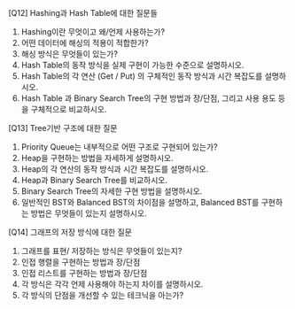 [Q12] Hashing과 Hash Table에 대한 질문들

1. Hashing이란 무엇이고 왜/언제 사용하는가?
2. 어떤 데이터에 해싱의 적용이 적합한가?
3. 해싱 방식은 무엇들이 있는가?
4. Hash Table의 동작 방식을 실제 구현이 가능한 수준으로 설명하시오.
5. Hash Table의 각 연산 (Get / Put) 의 구체적인 동작 방식과 시간 복잡도를 설명하시오.
6. Hash Table 과 Binary Search Tree의 구현 방법과 장/단점, 그리고 사용 용도 등을 구체적으로 비교하시오.



[Q13] Tree기반 구조에 대한 질문

1. Priority Queue는 내부적으로 어떤 구조로 구현되어 있는가?
2. Heap을 구현하는 방법을 자세하게 설명하시오.
3. Heap의 각 연산의 동작 방식과 시간 복잡도를 설명하시오.
4. Heap과 Binary Search Tree를 비교하시오.
5. Binary Search Tree의 자세한 구현 방법을 설명하시오.
6. 일반적인 BST와 Balanced BST의 차이점을 설명하고, Balanced BST를 구현하는 방법은 무엇들이 있는지 설명하시오.



[Q14] 그래프의 저장 방식에 대한 질문

1. 그래프를 표현/ 저장하는 방식은 무엇들이 있는지?
2. 인접 행렬을 구현하는 방법과 장/단점
3. 인접 리스트를 구현하는 방법과 장/단점
4. 각 방식은 각각 언제 사용해야 하는지 차이를 설명하시오.
5. 각 방식의 단점을 개선할 수 있는 테크닉을 아는가?

